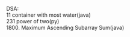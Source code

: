 DSA:
<br/>
11 container with most water(java)
<br/>
231 power of two(py)
<br/>
1800. Maximum Ascending Subarray Sum(java)
